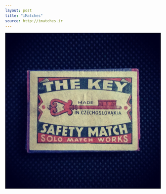 ```yaml
---
layout: post
title: "iMatches"
source: http://imatches.ir
---
```


<img src="../assets/img/matches/matches-13.jpg">